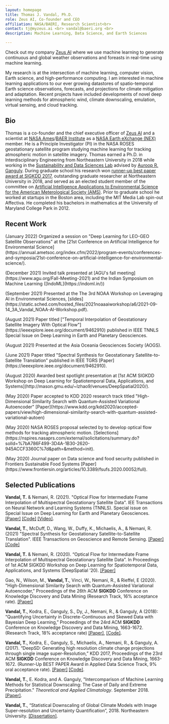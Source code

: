 ```yaml
---
layout: homepage
title: Thomas J. Vandal, Ph.D.
role: Zeus AI, Co-founder and CEO 
affiliation: NASA/BAERI, Research Scientist<br> 
contact: tj@myzeus.ai <br> vandal@baeri.org <br>
description: Machine Learning, Data Science, and Earth Sciences

---
```


Check out my company [Zeus AI](https://myzeus.ai/) where we use machine learning to generate continuous and global weather observations and foreasts in real-time using machine learning.

My research is at the intersection of machine learning, computer vision, Earth science, and high-performance computing. I am interested in machine learning applications to our ever growing datastores of spatio-temporal Earth science observations, forecasts, and projections for climate mitigation and adaptation. Recent projects have included developments of novel deep learning methods for atmospheric wind, climate downscaling, emulation, virtual sensing, and cloud tracking. 

## Bio

Thomas is a co-founder and the chief executive officer of [Zeus AI](https://myzeus.ai) and a scientist at [NASA Ames](https://www.nasa.gov/ames/)/[BAER Institute](https://baeri.org/) as a [NASA Earth eXchange (NEX)](https://www.nasa.gov/nex) member. He is a Principle Investigator (PI) in the NASA ROSES geostationary satellite program studying machine learning for tracking atmospheric motion in satellite imagery. Thomas earned a Ph.D. in Interdisciplinary Engineering from Northeastern University in 2018 while working in the [Sustainability and Data Sciences Lab](https://web.northeastern.edu/sds/) advised by [Auroop R. Ganguly](https://coe.northeastern.edu/people/ganguly-auroop/). During graduate school his research won [runner-up best paper award at SIGKDD 2017](https://www.kdd.org/awards/view/2017-sigkdd-best-paper-award-winners), outstanding graduate researcher at Northeastern University in 2018, and served as an elected student member of the committee on [Artificial Intelligence Applications to Environmental Science for the American Meterological Society (AMS)](https://www.ametsoc.org/index.cfm/stac/committees/committee-on-artificial-intelligence-applications-to-environmental-science/membership/). Prior to graduate school he worked at startups in the Boston area, including the MIT Media Lab spin-out Affectiva.  He completed his bachelors in mathematics at the University of Maryland College Park in 2012.


## Recent Work

<p>(January 2022) Organized a session on "Deep Learning for LEO-GEO Satellite Observations" at the [21st Conference on Artificial Intelligence for Environmental Science](https://annual.ametsoc.org/index.cfm/2022/program-events/conferences-and-symposia/21st-conference-on-artificial-intelligence-for-environmental-science/).</p>
<p>(December 2021) Invited talk presented at [AGU's fall meeting](https://www.agu.org/Fall-Meeting-2021) and the Indian Symposium on Machine Learning ([IndoML](https://indoml.in/))</p>
<p>(September 2021) Presented at the The 3rd NOAA Workshop on Leveraging AI in Environmental Sciences, [slides](https://static.sched.com/hosted_files/2021noaaaiworkshop/a6/2021-09-14_3A_Vandal_NOAA-AI-Workshop.pdf).</p>
<p>(August 2021) Paper titled ["Temporal Interpolation of Geostationary Satellite Imagery With Optical Flow"](https://ieeexplore.ieee.org/document/9462910) published in IEEE TNNLS Special Issue on Deep Learning in Earth and Planetary Geosciences.</p>
<p>(August 2021) Presented at the Asia Oceania Geosciences Society (AOGS).</p>
<p>(June 2021) Paper titled "Spectral Synthesis for Geostationary Satellite-to-Satellite Translation" published in IEEE TGRS [Paper](https://ieeexplore.ieee.org/document/9462910).</p>
<p>(August 2020) Awarded best spotlight presentation at [1st ACM SIGKDD Workshop on Deep Learning for Spatiotemporal Data, Applications, and Systems](http://mason.gmu.edu/~lzhao9/venues/DeepSpatial2020/).</p>
<p>(May 2020) Paper accepted to KDD 2020 research track titled "High-Dimensional Similarity Search with Quantum-Assisted Variational Autoencoder" [Paper](https://www.kdd.org/kdd2020/accepted-papers/view/high-dimensional-similarity-search-with-quantum-assisted-variational-autoen)</p>
<p>(May 2020) NASA ROSES proposal selected by to develop optical flow methods for tracking atmospheric motion. [Selections](https://nspires.nasaprs.com/external/solicitations/summary.do?solId=%7bA786F499-3D4A-1B30-2620-945ACCF3360C%7d&path=&method=init). </p>
<p>(May 2020) Journal paper on Data science and food security published in Frontiers Sustainable Food Systems [Paper](https://www.frontiersin.org/articles/10.3389/fsufs.2020.00052/full).</p>

## Selected Publications

**Vandal, T.** & Nemani, R. (2021). "Optical Flow for Intermediate Frame Interpolation of Multispectral Geostationary Satellite Data". IEE Transactions on Neural Network and Learning Systems (TNNLS). Special issue on Special Issue on Deep Learning for Earth and Planetary Geosciences. [[Paper]](https://ieeexplore.ieee.org/document/9511282) [[Code]](https://github.com/tjvandal/geostationary-superslomo) [[Video]](https://www.youtube.com/watch?v=NeMXPQw3CJU&ab_channel=ThomasVandal).

**Vandal, T.**, McDuff, D., Wang, W., Duffy, K., Michaelis, A., & Nemani, R. (2021) "Spectral Synthesis for Geostationary Satellite-to-Satellite Translation". IEEE Transactions on Geoscience and Remote Sensing. [[Paper]](https://ieeexplore.ieee.org/document/9462910) [[Code]](https://github.com/tjvandal/unsupervised-spectral-synthesis)

**Vandal, T.** & Nemani, R. (2020). “Optical Flow for Intermediate Frame Interpolation of Multispectral Geostationary Satellite Data”. In Proceedings of 1st ACM SIGKDD Workshop on Deep Learning for Spatiotemporal Data, Applications, and Systems (DeepSpatial ’20). [[Paper]](http://mason.gmu.edu/~lzhao9/venues/DeepSpatial2020/papers/DeepSpatial_paper_6_camera_ready.pdf)

Gao, N., Wilson, M., **Vandal, T.**, Vinci, W., Nemani, R., & Rieffel, E (2020). "High-Dimensional Similarity Search with Quantum-Assisted Variational Autoencoder," Proceedings of the 26th ACM **SIGKDD** Conference on Knowledge Discovery and Data Mining (Research Track, 16% acceptance rate). [[Paper]](https://www.kdd.org/kdd2020/accepted-papers/view/high-dimensional-similarity-search-with-quantum-assisted-variational-autoen)

**Vandal, T.**, Kodra, E., Ganguly, S., Dy, J., Nemani, R., & Ganguly, A (2018): “Quantifying Uncertainty in Discrete-Continuous and Skewed Data with Bayesian Deep Learning,” Proceedings of the 24rd ACM **SIGKDD** Conference on Knowledge Discovery and Data Mining, 1663-1672. (Research Track, 18% acceptance rate) [[Paper]](https://www.kdd.org/kdd2018/accepted-papers/view/quantifying-uncertainty-in-discrete-continuous-and-skewed-data-with-bayesia), [[Code]](https://github.com/tjvandal/discrete-continuous-bdl).

**Vandal, T.**, Kodra, E., Ganguly, S., Michaelis, A., Nemani, R., & Ganguly, A. (2017). “DeepSD: Generating high resolution climate change projections through single image super-Resolution,” KDD 2017, Proceedings of the 23rd ACM **SIGKDD** Conference on Knowledge Discovery and Data Mining, 1663-1672. (Runner-Up BEST PAPER Award in Applied Data Science Track, 9% oral acceptance rate). [[Paper]](https://www.kdd.org/kdd2017/papers/view/deepsd-generating-high-resolution-climate-change-projections-through-single) [[Code]](https://github.com/tjvandal/deepsd).

**Vandal, T.**, E. Kodra, and A. Ganguly, "Intercomparison of Machine Learning Methods for Statistical Downscaling: The Case of Daily and Extreme Precipitation." *Theoretical and Applied Climatology*. September 2018. [[Paper]](https://link.springer.com/article/10.1007/s00704-018-2613-3).

**Vandal, T.**, “Statistical Downscaling of Global Climate Models with Image Super-resolution and Uncertainty Quantification”, 2018. Northeastern University. [[Dissertation]](./papers/vandal_dissertation_2018.pdf).
